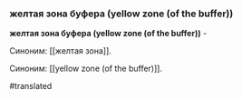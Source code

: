 ### желтая зона буфера (yellow zone (of the buffer))

**желтая зона буфера (yellow zone (of the buffer))** -

Синоним: [[желтая зона]].

Синоним: [[yellow zone (of the buffer)]].

#translated
